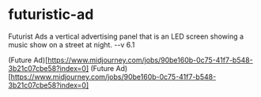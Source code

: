 # futuristic-ad
Futurist Ads
a vertical advertising panel that is an LED screen showing a music show on a street at night.
--v
 6.1

(Future Ad)[https://www.midjourney.com/jobs/90be160b-0c75-41f7-b548-3b21c07cbe58?index=0]
(Future Ad)[https://www.midjourney.com/jobs/90be160b-0c75-41f7-b548-3b21c07cbe58?index=0]
